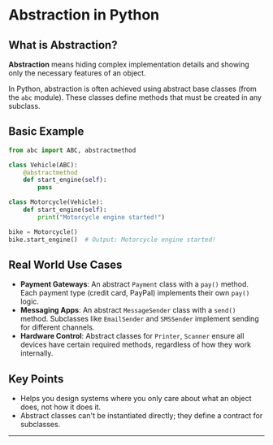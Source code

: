 # Abstraction in Python

## What is Abstraction?

**Abstraction** means hiding complex implementation details and showing only the necessary features of an object.

In Python, abstraction is often achieved using abstract base classes (from the `abc` module). These classes define methods that must be created in any subclass.

## Basic Example

```python
from abc import ABC, abstractmethod

class Vehicle(ABC):
    @abstractmethod
    def start_engine(self):
        pass

class Motorcycle(Vehicle):
    def start_engine(self):
        print("Motorcycle engine started!")

bike = Motorcycle()
bike.start_engine()  # Output: Motorcycle engine started!
```

## Real World Use Cases

- **Payment Gateways**: An abstract `Payment` class with a `pay()` method. Each payment type (credit card, PayPal) implements their own `pay()` logic.
- **Messaging Apps**: An abstract `MessageSender` class with a `send()` method. Subclasses like `EmailSender` and `SMSSender` implement sending for different channels.
- **Hardware Control**: Abstract classes for `Printer`, `Scanner` ensure all devices have certain required methods, regardless of how they work internally.

## Key Points

- Helps you design systems where you only care about what an object does, not how it does it.
- Abstract classes can't be instantiated directly; they define a contract for subclasses.

---
